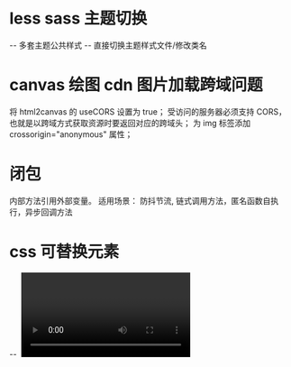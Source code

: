 # less sass 主题切换

-- 多套主题公共样式
-- 直接切换主题样式文件/修改类名

# canvas 绘图 cdn 图片加载跨域问题

将 html2canvas 的 useCORS 设置为 true；
受访问的服务器必须支持 CORS，也就是以跨域方式获取资源时要返回对应的跨域头；
为 img 标签添加 crossorigin="anonymous" 属性；

# 闭包

内部方法引用外部变量。
适用场景： 防抖节流, 链式调用方法，匿名函数自执行，异步回调方法

# css 可替换元素

-- <img> <video> <iframe>
特点：CSS 可以影响可替换元素的位置，但不会影响到可替换元素自身的内容

# 块级元素 行内元素 行内块级元素

行内块级元素： <button> <input> <textarea> <select>
特点： 即可设置宽度，也可设置高度 行高等

# 不需要渲染的 dom 标签 有哪些

 <head /> <script /> css属性带有 display：none

# 页面渲染是同步还是异步的

js 操作 dom 是同步的，浏览器渲染 是异步的
某些布局相关信息属性会导致浏览器强制同步布局生成布局树。

# 函数组件 和 类组件 优缺点

函数组件没有 this ，无状态，没有生命周期 (这块都可以通过 hook 实现)， 相对类组件 更加独立 不需要继承 clas，更少的模版代码，复用性 与可维护性更强。

# react diff 过程

# react-route 原理

## history & hash 路由

hash 路由通过监听锚点变更触发 callback 实现路由切换
history 路由通过 h5 出的 全局 history 对象 处理 url，并阻止

# 长安 一面

## 性能指标

## 性能优化

## 自己实现一个埋点上报 sdk 的思路

## 埋点上报性能优化思路

1.  图片请求（Image Beacon）：通过创建一个 Image 对象，将要上报的数据作为 URL 参数拼接到一个 1x1 像素的透明图片 URL 中，发送一个 GET 请求来触发上报。

2.  Navigator.sendBeacon()：Navigator.sendBeacon()方法允许在页面卸载时异步发送数据。它通常用于在页面关闭时进行最后的数据上报，以确保数据能够成功发送。

# 马上消费

## shell 脚本

## JSX 编译过程

## useState useReducer 有什么异同即实现原理

useState mount update 阶段返回内容是否一致？

## 实现一个方法组件调用弹窗 返回 promise 当 点击确认/取消 时 该 promise 状态变更返回具体操作类型

## 打包时将静态资源图片上传至 oss 服务器并将对应位置替换为 oss 服务器返回的图片链接，已上传图片则直接替换不重复上传。 （loader

## 鼠标 hover 到第一个子 div，第二个子 div 更改背景色 -> 这样的组件有一百个时怎么实现(css 伪选择器)

```html
<div>
  <div></div>
  <div></div>
</div>
```

## 为什么 类组件 和 函数组件 可以混合使用

## 自定义 hook

## 防抖 节流

## webpack compiler & compilation

有一个实例还是多个

## 重写了 axios 只返回 response.data 这时候 ts 会报错 怎么解决

# diff

const numFormat = (val: number) => {
let res = val
.toString()
.split("")
.reverse()
.reduce((pre, cur, idx) => {
return idx % 3 === 0 ? cur + "," + pre : cur + pre;
}, "");
return res;
};
console.log("numFormat(2345425);", numFormat(2345425));

// 随机乱序
/\*\*

- params nums[]
- return 乱序数组
  _/
  const nums = [2, 4, 4, 5, 1];
  const randomArr = (nums: number[]) => {
  const len = nums.length;
  // 创建一个下标映射随机下标的数组
  // random 怎么保证不同且在 0——len - 1
  const map = new Map();
  let res: number[] = [];
  // len = 15
  let key = 0;
  while (map.size < len) {
  let random = Math.floor(Math.random() _ len);
  if (map.has(random)) continue;
  else {
  map.set(random, key);
  res[key] = nums[random];
  key++;
  }
  }
  return res;
  };
  console.log("randomArr", randomArr(nums));
